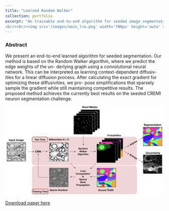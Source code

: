 ```yaml
---
title: "Learned Random Walker"
collection: portfolio
excerpt: "An trainable end-to-end algorithm for seeded image segmentation 
<br/><br/><img src='/images/main_lrw.png' width='700px' height='auto' >"
---
```

### Abstract
We present an end-to-end learned algorithm for seeded segmentation. Our method is based on the Random Walker algorithm, where we predict the edge weights of the un- derlying graph using a convolutional neural network. This can be interpreted as learning context-dependent diffusiv- ities for a linear diffusion process. After calculating the exact gradient for optimizing these diffusivities, we pro- pose simplifications that sparsely sample the gradient while still maintaining competitive results. The proposed method achieves the currently best results on the seeded CREMI neuron segmentation challenge.

![alt text](/images/main_lrw.png)


[Download paper here](https://openaccess.thecvf.com/content_CVPR_2019/html/Cerrone_End-To-End_Learned_Random_Walker_for_Seeded_Image_Segmentation_CVPR_2019_paper.html)
